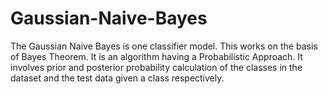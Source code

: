 # Gaussian-Naive-Bayes

The Gaussian Naive Bayes is one classifier model. This  works on the basis of Bayes Theorem. It is an algorithm having a Probabilistic Approach. It involves prior and posterior probability calculation of the classes in the dataset and the test data given a class respectively.


